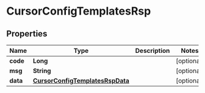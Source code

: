 

# CursorConfigTemplatesRsp

## Properties

Name | Type | Description | Notes
------------ | ------------- | ------------- | -------------
**code** | **Long** |  |  [optional]
**msg** | **String** |  |  [optional]
**data** | [**CursorConfigTemplatesRspData**](CursorConfigTemplatesRspData.md) |  |  [optional]



